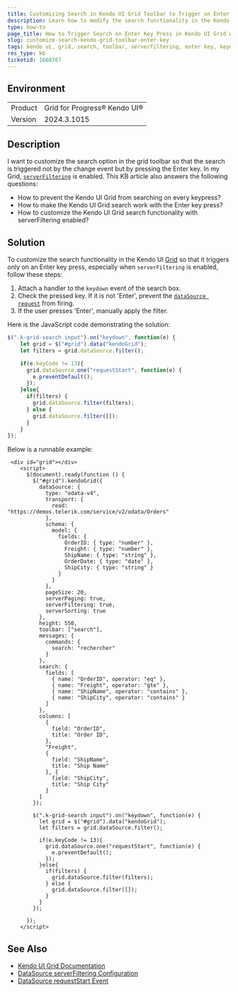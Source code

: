```yaml
---
title: Customizing Search in Kendo UI Grid Toolbar to Trigger on Enter Key Press
description: Learn how to modify the search functionality in the Kendo UI Grid to initiate search only when the Enter key is pressed when serverFiltering is enabled.
type: how-to
page_title: How to Trigger Search on Enter Key Press in Kendo UI Grid with Server Filtering
slug: customize-search-kendo-grid-toolbar-enter-key
tags: kendo ui, grid, search, toolbar, serverfiltering, enter key, keydown event
res_type: kb
ticketid: 1668767
---
```


## Environment

<table>
<tbody>
<tr>
<td>Product</td>
<td>Grid for Progress® Kendo UI®</td>
</tr>
<tr>
<td>Version</td>
<td>2024.3.1015</td>
</tr>
</tbody>
</table>

## Description

I want to customize the search option in the grid toolbar so that the search is triggered not by the change event but by pressing the Enter key. In my Grid, [`serverFiltering`](https://docs.telerik.com/kendo-ui/api/javascript/data/datasource/configuration/serverfiltering) is enabled. This KB article also answers the following questions:

- How to prevent the Kendo UI Grid from searching on every keypress?
- How to make the Kendo UI Grid search work with the Enter key press?
- How to customize the Kendo UI Grid search functionality with serverFiltering enabled?

## Solution

To customize the search functionality in the Kendo UI [Grid](https://docs.telerik.com/kendo-ui/api/javascript/ui/grid) so that it triggers only on an Enter key press, especially when `serverFiltering` is enabled, follow these steps:

1. Attach a handler to the `keydown` event of the search box.
2. Check the pressed key. If it is not 'Enter', prevent the [`dataSource request`](https://docs.telerik.com/kendo-ui/api/javascript/data/datasource/events/requeststart) from firing.
3. If the user presses 'Enter', manually apply the filter.

Here is the JavaScript code demonstrating the solution:

```javascript
$(".k-grid-search input").on("keydown", function(e) {            
    let grid = $("#grid").data("kendoGrid");
    let filters = grid.dataSource.filter();

    if(e.keyCode != 13){
      grid.dataSource.one("requestStart", function(e) {
        e.preventDefault();
      });
    }else{
      if(filters) {
        grid.dataSource.filter(filters); 
      } else {
        grid.dataSource.filter([]);
      }
    }
});
```
Below is a runnable example: 

```dojo
 <div id="grid"></div>
    <script>
      $(document).ready(function () {
        $("#grid").kendoGrid({
          dataSource: {
            type: "odata-v4",
            transport: {
              read: "https://demos.telerik.com/service/v2/odata/Orders"
            },
            schema: {
              model: {
                fields: {
                  OrderID: { type: "number" },
                  Freight: { type: "number" },
                  ShipName: { type: "string" },
                  OrderDate: { type: "date" },
                  ShipCity: { type: "string" }
                }
              }
            },
            pageSize: 20,
            serverPaging: true,
            serverFiltering: true,
            serverSorting: true
          },
          height: 550,           
          toolbar: ["search"],
          messages: {
            commands: {
              search: "rechercher"
            }
          },
          search: {
            fields: [
              { name: "OrderID", operator: "eq" },
              { name: "Freight", operator: "gte" },
              { name: "ShipName", operator: "contains" },
              { name: "ShipCity", operator: "contains" }
            ]
          },
          columns: [
            {
              field: "OrderID",
              title: "Order ID",
            },
            "Freight",
            {
              field: "ShipName",
              title: "Ship Name"
            }, {
              field: "ShipCity",
              title: "Ship City"
            }
          ]
        });

        $(".k-grid-search input").on("keydown", function(e) {            
          let grid = $("#grid").data("kendoGrid");
          let filters = grid.dataSource.filter();

          if(e.keyCode != 13){
            grid.dataSource.one("requestStart", function(e) {
              e.preventDefault();
            });
          }else{
            if(filters) {
              grid.dataSource.filter(filters); 
            } else {
              grid.dataSource.filter([]);
            }
          }
        });

      });
    </script>

```


## See Also

- [Kendo UI Grid Documentation](https://docs.telerik.com/kendo-ui/api/javascript/ui/grid)
- [DataSource serverFiltering Configuration](https://docs.telerik.com/kendo-ui/api/javascript/data/datasource/configuration/serverfiltering)
- [DataSource requestStart Event](https://docs.telerik.com/kendo-ui/api/javascript/data/datasource/events/requeststart)
